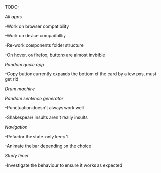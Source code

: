 TODO:

_All apps_

-Work on browser compatibility

-Work on device compatibility

-Re-work components folder structure

-On hover, on firefox, buttons are almost invisible

_Random quote app_

-Copy button currently expands the bottom of the card by a few pxs, must get rid

_Drum machine_

_Random sentence generator_

-Punctuation doesn't always work well

-Shakespeare insults aren't really insults

_Navigation_

-Refactor the state-only keep 1

-Animate the bar depending on the choice

_Study timer_

-Investigate the behaviour to ensure it works as expected
